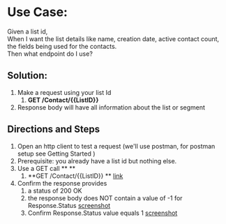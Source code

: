 # Use Case:

 Given a list id, \
 When I want the list details like name, creation date, active contact count, the fields being used for the contacts. \
 Then what endpoint do I use?


## Solution:  



1.  Make a request using your list Id
    1.  **GET /Contact/{{ListID}}**
1.  Response body will have all information about the list or segment    


## Directions and Steps 



1.  Open an http client to test a request (we'll use postman, for postman setup see Getting Started )
1.  Prerequisite: you already have a list id but nothing else.
1.  Use a GET call ** **
    1.  **GET /Contact/{{ListID}} ** [link](https://developer.benchmarkemail.com/#dfa2a8a6-f1ba-d4b8-4d9f-d3b637be2291) 
1.  Confirm the response provides 
    1.  a status of 200 OK 
    1.  the response body does NOT contain a value of -1 for Response.Status  [screenshot](https://www.dropbox.com/s/kwu27jjk93nuk5y/2018-09-17_08-25-29.png?dl=0)
    1.  Confirm Response.Status value equals 1 [screenshot](https://www.dropbox.com/s/38tjd7hz0j1jo2h/2018-09-17_08-26-57.png?dl=0)